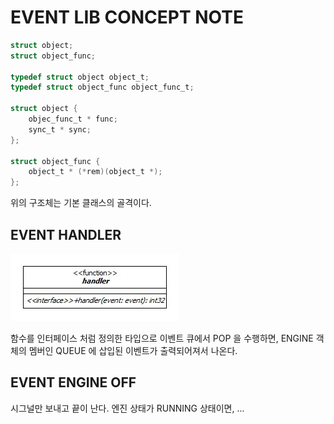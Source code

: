 EVENT LIB CONCEPT NOTE
======================

```c
struct object;
struct object_func;

typedef struct object object_t;
typedef struct object_func object_func_t;

struct object {
    objec_func_t * func;
    sync_t * sync;
};

struct object_func {
    object_t * (*rem)(object_t *);
};
```

위의 구조체는 기본 클래스의 골격이다.

## EVENT HANDLER

![Class Diagram Event Handler](/docs/assets/images/ClassDiagramEventHandler.jpg)

함수를 인터페이스 처럼 정의한 타입으로 이벤트 큐에서 POP 을 수행하면, ENGINE 객체의 멤버인 QUEUE 에 삽입된 이벤트가 출력되어져서 나온다. 

## EVENT ENGINE OFF

시그널만 보내고 끝이 난다.
엔진 상태가 RUNNING 상태이면, ...